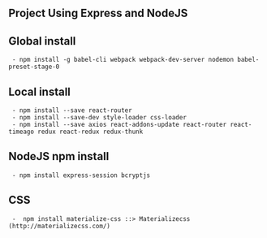 ## Project Using Express and NodeJS

## Global install
```
 - npm install -g babel-cli webpack webpack-dev-server nodemon babel-preset-stage-0
```

## Local install
```
 - npm install --save react-router
 - npm install --save-dev style-loader css-loader
 - npm install --save axios react-addons-update react-router react-timeago redux react-redux redux-thunk
```
## NodeJS npm install
```
 - npm install express-session bcryptjs 
```
## CSS
```
 -  npm install materialize-css ::> Materializecss (http://materializecss.com/)
```
